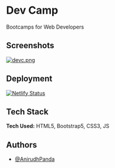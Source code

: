 
# Dev Camp

Bootcamps for Web Developers


## Screenshots

[![devc.png](https://i.postimg.cc/WbHGtNkS/devc.png)](https://postimg.cc/568YRMpF)
## Deployment

[![Netlify Status](https://api.netlify.com/api/v1/badges/e33948b0-6bc4-4ebf-aa11-8c57cac3f3f3/deploy-status)](https://app.netlify.com/sites/dev-camp/deploys)

  
## Tech Stack

**Tech Used:** HTML5, Bootstrap5, CSS3, JS


  
## Authors

- [@AnirudhPanda](https://github.com/AnirudhPanda)

  
